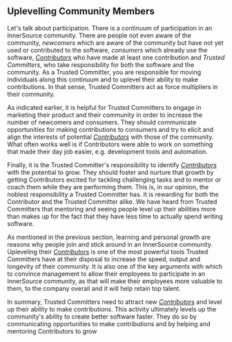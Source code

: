 ## Uplevelling Community Members 

Let's talk about participation. There is a continuum of participation in an
InnerSource community. There are people not even aware of the community,
_newcomers_ which are aware of the community but have not yet used or contributed
to the software, _consumers_ which already use the software, [_Contributors_][CO Introduction] who
have made at least one contribution and _Trusted Committers_, who take responsibility for both
the software and the community. As a Trusted Committer, you are responsible for moving
individuals along this continuum and to uplevel their ability to make
contributions. In that sense, Trusted Committers act as force multipliers in their community. 

As indicated earlier, it is helpful for Trusted Committers to engage in marketing their
product and their community in order to increase the number of newcomers and
consumers. They should communicate opportunities for making contributions to
consumers and try to elicit and align the interests of potential [_Contributors_][CO Introduction]
with those of the community. What often works well is if Contributors were able
to work on something that made their day job easier, e.g. development tools and automation.

Finally, it is the Trusted Committer's responsibility to identify [_Contributors_][CO Introduction] with the
potential to grow.  They should foster and nurture that growth by getting
Contributors excited for tackling challenging tasks and to mentor or coach them
while they are performing them. This is, in our opinion, the noblest
responsibility a Trusted Committer has. It is rewarding for both the Contributor and the
Trusted Committer alike. We have heard from Trusted Committers that mentoring and seeing people level up
their abilities more than makes up for the fact that they have less time to
actually spend writing software. 

As mentioned in the previous section, learning and personal growth are reasons
why people join and stick around in an InnerSource community. Upleveling their
[_Contributors_][CO Introduction] is one of the most powerful tools Trusted Committers have at their disposal to
increase the speed, output and longevity of their community. It is also one of
the key arguments with which to convince management to allow their employees to
participate in an InnerSource community, as that will make their employees more 
valuable to them, to the company overall and it will help retain top talent.

In summary, Trusted Committers need to attract new [_Contributors_][CO Introduction] and level up their ability to
make contributions.  This activity ultimately levels up the community's ability to create
better software faster. They do so by communicating opportunities to make 
contributions and by helping and mentoring Contributors to grow

[CO Introduction]: https://github.com/InnerSourceCommons/InnerSourceLearningPath/blob/master/contributor/01-introduction-article.md
